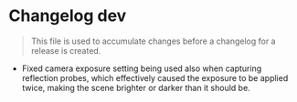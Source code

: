 # Changelog dev
> This file is used to accumulate changes before a changelog for a release is created.

* Fixed camera exposure setting being used also when capturing reflection probes, which effectively caused the exposure to be applied twice, making the scene brighter or darker than it should be.
